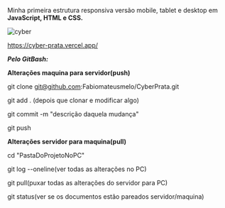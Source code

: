 Minha primeira estrutura responsiva versão mobile, tablet e desktop em <b>JavaScript, HTML e CSS.</b>

![cyber](https://user-images.githubusercontent.com/105231558/184431051-5a09599f-be7e-4be4-99b5-cda8fb39526d.png)

https://cyber-prata.vercel.app/

***Pelo GitBash:***

**Alterações maquina para servidor(push)**

git clone git@github.com:Fabiomateusmelo/CyberPrata.git

git add . (depois que clonar e modificar algo)

git commit -m "descrição daquela mudança"

git push

**Alterações servidor para maquina(pull)**

cd "PastaDoProjetoNoPC"

git log --oneline(ver todas as alterações no PC)

git pull(puxar todas as alterações do servidor para PC)

git status(ver se os documentos estão pareados servidor/maquina)
